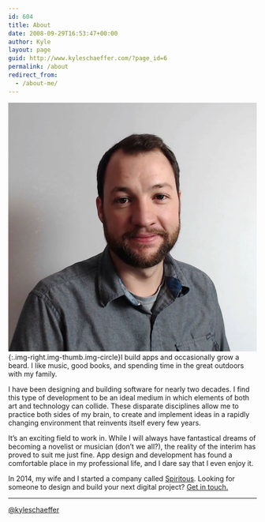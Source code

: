 ```yaml
---
id: 604
title: About
date: 2008-09-29T16:53:47+00:00
author: Kyle
layout: page
guid: http://www.kyleschaeffer.com/?page_id=6
permalink: /about
redirect_from:
  - /about-me/
---
```

![Kyle Schaeffer](/assets/img/Kyle-Instructor.jpg){:.img-right.img-thumb.img-circle}I build apps and occasionally grow a beard. I like music, good books, and spending time in the great outdoors with my family.

I have been designing and building software for nearly two decades. I find this type of development to be an ideal medium in which elements of both art and technology can collide. These disparate disciplines allow me to practice both sides of my brain, to create and implement ideas in a rapidly changing environment that reinvents itself every few years.

It’s an exciting field to work in. While I will always have fantastical dreams of becoming a novelist or musician (don’t we all?), the reality of the interim has proved to suit me just fine. App design and development has found a comfortable place in my professional life, and I dare say that I even enjoy it.

In 2014, my wife and I started a company called [Spiritous](https://spirito.us/). Looking for someone to design and build your next digital project? [Get in touch.](https://spirito.us/contact/)

---

[@kyleschaeffer](https://twitter.com/kyleschaeffer)
